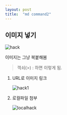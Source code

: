 ```yaml
---
layout: post
title:  "md command2"
---
```




















## 이미지 넣기

![hack](C:\Users\eleste\Desktop\Study\hack.jpg)

이미지는 그냥 복붙해봄

> 꺽쇠(>) : 하면 이렇게 됨.



1. URL로 이미지 링크

   ![hack1](https://mblogthumb-phinf.pstatic.net/20140804_236/lgr200087_1407142826428mImyo_JPEG/%C7%D8%C4%BF1-1.jpg?type=w2)

2. 로컬파일 첨부

   ![localhack](../../../_img/hack1)

